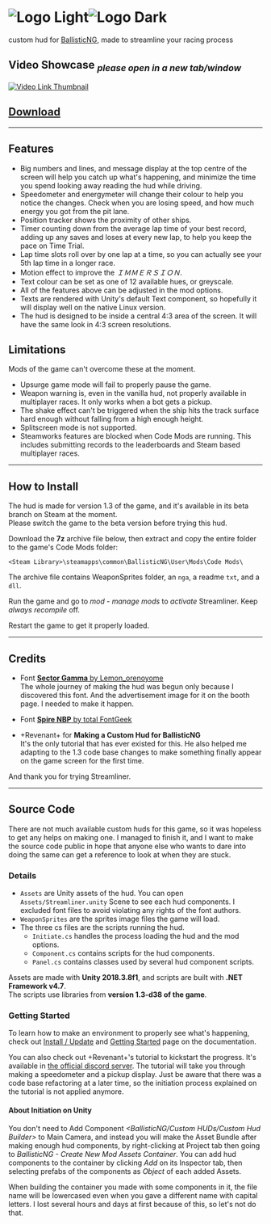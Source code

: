 ﻿# ![Logo Light]![Logo Dark]

custom hud for [BallisticNG], made to streamline your racing process

## Video Showcase *<sub>please open in a new tab/window</sub>*

[![Video Link Thumbnail]][Video Link]

## [Download][Download Link]

- - -

## Features

- Big numbers and lines, and message display at the top centre of the screen will help you catch up what's happening, and minimize the time you spend looking away reading the hud while driving.
- Speedometer and energymeter will change their colour to help you notice the changes. Check when you are losing speed, and how much energy you got from the pit lane.
- Position tracker shows the proximity of other ships.
- Timer counting down from the average lap time of your best record, adding up any saves and loses at every new lap, to help you keep the pace on Time Trial.
- Lap time slots roll over by one lap at a time, so you can actually see your 5th lap time in a longer race.
- Motion effect to improve the *ＩＭＭＥＲＳＩＯＮ*.
- Text colour can be set as one of 12 available hues, or greyscale.
- All of the features above can be adjusted in the mod options.
- Texts are rendered with Unity's default Text component, so hopefully it will display well on the native Linux version.
- The hud is designed to be inside a central 4:3 area of the screen. It will have the same look in 4:3 screen resolutions.

## Limitations

Mods of the game can't overcome these at the moment.

- Upsurge game mode will fail to properly pause the game.
- Weapon warning is, even in the vanilla hud, not properly available in multiplayer races. It only works when a bot gets a pickup.
- The shake effect can't be triggered when the ship hits the track surface hard enough without falling from a high enough height.
- Splitscreen mode is not supported.
- Steamworks features are blocked when Code Mods are running. This includes submitting records to the leaderboards and Steam based multiplayer races.

- - -

## How to Install

The hud is made for version 1.3 of the game, and it's available in its beta branch on Steam at the moment.  
Please switch the game to the beta version before trying this hud.

Download the **7z** archive file below, then extract and copy the entire folder to the game's Code Mods folder:

```
<Steam Library>\steamapps\common\BallisticNG\User\Mods\Code Mods\
```

The archive file contains WeaponSprites folder, an `nga`, a readme `txt`, and a `dll`.

Run the game and go to *mod - manage mods* to *activate* Streamliner. Keep *always recompile* off.

Restart the game to get it properly loaded.

- - -

## Credits

- Font [**Sector Gamma** by Lemon_orenoyome][Sector Gamma]  
  The whole journey of making the hud was begun only because I discovered this font. And the advertisement image for it on the booth page. I needed to make it happen.

- Font [**Spire NBP** by total FontGeek][Spire NBP]

- +Revenant+ for **Making a Custom Hud for BallisticNG**  
  It's the only tutorial that has ever existed for this. He also helped me adapting to the 1.3 code base changes to make something finally appear on the game screen for the first time.

And thank you for trying Streamliner.

- - -

## Source Code

There are not much available custom huds for this game, so it was hopeless to get any helps on making one. I managed to finish it, and I want to make the source code public in hope that anyone else who wants to dare into doing the same can get a reference to look at when they are stuck.

### Details

- `Assets` are Unity assets of the hud. You can open `Assets/Streamliner.unity` Scene to see each hud components. I excluded font files to avoid violating any rights of the font authors.
- `WeaponSprites` are the sprites image files the game will load.
- The three cs files are the scripts running the hud.
  - `Initiate.cs` handles the process loading the hud and the mod options.
  - `Component.cs` contains scripts for the hud components.
  - `Panel.cs` contains classes used by several hud component scripts.

Assets are made with **Unity 2018.3.8f1**, and scripts are built with **.NET Framework v4.7**.  
The scripts use libraries from **version 1.3-d38 of the game**.

### Getting Started

To learn how to make an environment to properly see what's happening, check out [Install / Update] and [Getting Started] page on the documentation.

You can also check out +Revenant+'s tutorial to kickstart the progress. It's available in [the official discord server][Discord Server]. The tutorial will take you through making a speedometer and a pickup display. Just be aware that there was a code base refactoring at a later time, so the initiation process explained on the tutorial is not applied anymore.

#### About Initiation on Unity

You don't need to Add Component *<BallisticNG/Custom HUDs/Custom Hud Builder>* to Main Camera, and instead you will make the Asset Bundle after making enough hud components, by right-clicking at Project tab then going to *BallisticNG - Create New Mod Assets Container*. You can add hud components to the container by clicking *Add* on its Inspector tab, then selecting prefabs of the components as *Object* of each added Assets. 

When building the container you made with some components in it, the file name will be lowercased even when you gave a different name with capital letters. I lost several hours and days at first because of this, so let's not do that.



[BallisticNG]: https://neognosis.games/ballisticng/

[Logo Light]: https://user-images.githubusercontent.com/9097044/166197733-4496aa2b-60dd-41f1-9159-be6825104804.png#gh-dark-mode-only "Streamliner"
[Logo Dark]: https://user-images.githubusercontent.com/9097044/166199831-a0aa4715-c40e-4e87-bbde-23e2b8641dd0.png#gh-light-mode-only "Streamliner"
[Video Link]: https://youtu.be/Wec8Eni6N9M
[Video Link Thumbnail]: https://user-images.githubusercontent.com/9097044/166496210-d628d058-d590-4cb0-a42c-51d0ff7663db.png "Click to watch"
[Download Link]: ../../releases/latest

[Sector Gamma]: https://zipangcomplex.booth.pm/items/3307757
[Spire NBP]: https://sites.google.com/site/totalfontgeek/nbp-fonts/spire-nbp

[Install / Update]: https://ballisticng-documentation.readthedocs.io/en/latest/unity_tools/install_update.html
[Getting Started]: https://ballisticng-documentation.readthedocs.io/en/latest/code_mods/getting_started.html
[Discord Server]: https://discord.gg/ballisticng
